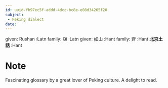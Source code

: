 ```yaml
---
id: uuid-fb97ec5f-addd-4dcc-bc8e-e08d34265f20
subject: 
 - Peking dialect
date: 
---
```


given: Rushan :Latn
family: Qi :Latn
given: 如山 :Hant
family: 齊 :Hant
**北京土話** :Hant
# Note
Fascinating glossary by a great lover of Peking culture.  A delight to read.